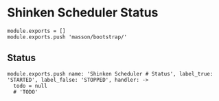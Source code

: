 
# Shinken Scheduler Status

    module.exports = []
    module.exports.push 'masson/bootstrap/'

## Status

    module.exports.push name: 'Shinken Scheduler # Status', label_true: 'STARTED', label_false: 'STOPPED', handler: ->
      todo = null
      # 'TODO'
